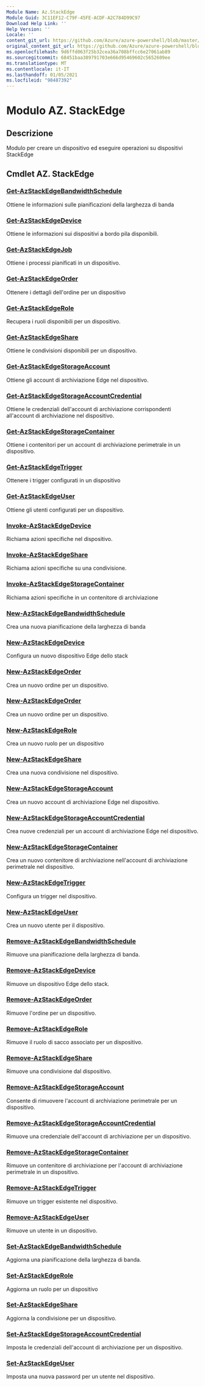 ```yaml
---
Module Name: Az.StackEdge
Module Guid: 3C11EF12-C79F-45FE-ACDF-A2C784D99C97
Download Help Link: ''
Help Version: ''
Locale: ''
content_git_url: https://github.com/Azure/azure-powershell/blob/master/src/StackEdge/StackEdge/help/Az.StackEdge.md
original_content_git_url: https://github.com/Azure/azure-powershell/blob/master/src/StackEdge/StackEdge/help/Az.StackEdge.md
ms.openlocfilehash: 9d6ffd063f25b32cea36a708bffcc6e27061ab89
ms.sourcegitcommit: 68451baa389791703e666d95469602c5652609ee
ms.translationtype: MT
ms.contentlocale: it-IT
ms.lasthandoff: 01/05/2021
ms.locfileid: "98487392"
---
```

# Modulo AZ. StackEdge
## Descrizione
Modulo per creare un dispositivo ed eseguire operazioni su dispositivi StackEdge

## Cmdlet AZ. StackEdge
### [Get-AzStackEdgeBandwidthSchedule](Get-AzStackEdgeBandwidthSchedule.md)
Ottiene le informazioni sulle pianificazioni della larghezza di banda

### [Get-AzStackEdgeDevice](Get-AzStackEdgeDevice.md)
Ottiene le informazioni sui dispositivi a bordo pila disponibili.

### [Get-AzStackEdgeJob](Get-AzStackEdgeJob.md)
Ottiene i processi pianificati in un dispositivo.

### [Get-AzStackEdgeOrder](Get-AzStackEdgeOrder.md)
Ottenere i dettagli dell'ordine per un dispositivo

### [Get-AzStackEdgeRole](Get-AzStackEdgeRole.md)
Recupera i ruoli disponibili per un dispositivo.

### [Get-AzStackEdgeShare](Get-AzStackEdgeShare.md)
Ottiene le condivisioni disponibili per un dispositivo.

### [Get-AzStackEdgeStorageAccount](Get-AzStackEdgeStorageAccount.md)
Ottiene gli account di archiviazione Edge nel dispositivo.

### [Get-AzStackEdgeStorageAccountCredential](Get-AzStackEdgeStorageAccountCredential.md)
Ottiene le credenziali dell'account di archiviazione corrispondenti all'account di archiviazione nel dispositivo.

### [Get-AzStackEdgeStorageContainer](Get-AzStackEdgeStorageContainer.md)
Ottiene i contenitori per un account di archiviazione perimetrale in un dispositivo.

### [Get-AzStackEdgeTrigger](Get-AzStackEdgeTrigger.md)
Ottenere i trigger configurati in un dispositivo
 

### [Get-AzStackEdgeUser](Get-AzStackEdgeUser.md)
Ottiene gli utenti configurati per un dispositivo.

### [Invoke-AzStackEdgeDevice](Invoke-AzStackEdgeDevice.md)
Richiama azioni specifiche nel dispositivo.

### [Invoke-AzStackEdgeShare](Invoke-AzStackEdgeShare.md)
Richiama azioni specifiche su una condivisione.

### [Invoke-AzStackEdgeStorageContainer](Invoke-AzStackEdgeStorageContainer.md)
Richiama azioni specifiche in un contenitore di archiviazione

### [New-AzStackEdgeBandwidthSchedule](New-AzStackEdgeBandwidthSchedule.md)
Crea una nuova pianificazione della larghezza di banda

### [New-AzStackEdgeDevice](New-AzStackEdgeDevice.md)
Configura un nuovo dispositivo Edge dello stack

### [New-AzStackEdgeOrder](New-AzStackEdgeOrder.md)
Crea un nuovo ordine per un dispositivo.

### [New-AzStackEdgeOrder](New-AzStackEdgeOrder.md)
Crea un nuovo ordine per un dispositivo.

### [New-AzStackEdgeRole](New-AzStackEdgeRole.md)
Crea un nuovo ruolo per un dispositivo

### [New-AzStackEdgeShare](New-AzStackEdgeShare.md)
Crea una nuova condivisione nel dispositivo.

### [New-AzStackEdgeStorageAccount](New-AzStackEdgeStorageAccount.md)
Crea un nuovo account di archiviazione Edge nel dispositivo.

### [New-AzStackEdgeStorageAccountCredential](New-AzStackEdgeStorageAccountCredential.md)
Crea nuove credenziali per un account di archiviazione Edge nel dispositivo.

### [New-AzStackEdgeStorageContainer](New-AzStackEdgeStorageContainer.md)
Crea un nuovo contenitore di archiviazione nell'account di archiviazione perimetrale nel dispositivo.

### [New-AzStackEdgeTrigger](New-AzStackEdgeTrigger.md)
Configura un trigger nel dispositivo.

### [New-AzStackEdgeUser](New-AzStackEdgeUser.md)
Crea un nuovo utente per il dispositivo.

### [Remove-AzStackEdgeBandwidthSchedule](Remove-AzStackEdgeBandwidthSchedule.md)
Rimuove una pianificazione della larghezza di banda.

### [Remove-AzStackEdgeDevice](Remove-AzStackEdgeDevice.md)
Rimuove un dispositivo Edge dello stack.

### [Remove-AzStackEdgeOrder](Remove-AzStackEdgeOrder.md)
Rimuove l'ordine per un dispositivo.

### [Remove-AzStackEdgeRole](Remove-AzStackEdgeRole.md)
Rimuove il ruolo di sacco associato per un dispositivo.

### [Remove-AzStackEdgeShare](Remove-AzStackEdgeShare.md)
Rimuove una condivisione dal dispositivo.

### [Remove-AzStackEdgeStorageAccount](Remove-AzStackEdgeStorageAccount.md)
Consente di rimuovere l'account di archiviazione perimetrale per un dispositivo.

### [Remove-AzStackEdgeStorageAccountCredential](Remove-AzStackEdgeStorageAccountCredential.md)
Rimuove una credenziale dell'account di archiviazione per un dispositivo.

### [Remove-AzStackEdgeStorageContainer](Remove-AzStackEdgeStorageContainer.md)
Rimuove un contenitore di archiviazione per l'account di archiviazione perimetrale in un dispositivo.

### [Remove-AzStackEdgeTrigger](Remove-AzStackEdgeTrigger.md)
Rimuove un trigger esistente nel dispositivo.

### [Remove-AzStackEdgeUser](Remove-AzStackEdgeUser.md)
Rimuove un utente in un dispositivo.

### [Set-AzStackEdgeBandwidthSchedule](Set-AzStackEdgeBandwidthSchedule.md)
Aggiorna una pianificazione della larghezza di banda.

### [Set-AzStackEdgeRole](Set-AzStackEdgeRole.md)
Aggiorna un ruolo per un dispositivo

### [Set-AzStackEdgeShare](Set-AzStackEdgeShare.md)
Aggiorna la condivisione per un dispositivo.

### [Set-AzStackEdgeStorageAccountCredential](Set-AzStackEdgeStorageAccountCredential.md)
Imposta le credenziali dell'account di archiviazione per un dispositivo.

### [Set-AzStackEdgeUser](Set-AzStackEdgeUser.md)
Imposta una nuova password per un utente nel dispositivo.

